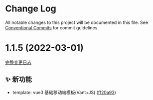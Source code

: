 # Change Log

All notable changes to this project will be documented in this file.
See [Conventional Commits](https://conventionalcommits.org) for commit guidelines.

<a name="1.1.5"></a>

# 1.1.5 (2022-03-01)
[完整变更日志](https://github.com/GATING/gating-cli-template/compare/v1.1.4...v1.1.5)

## ✨ 新功能

* template: vue3 基础移动端模板(Vant+JS) ([ff20a93](https://github.com/GATING/gating-cli-template/commit/ff20a93))
